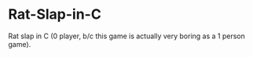 # Rat-Slap-in-C
Rat slap in C (0 player, b/c this game is actually very boring as a 1 person game).
